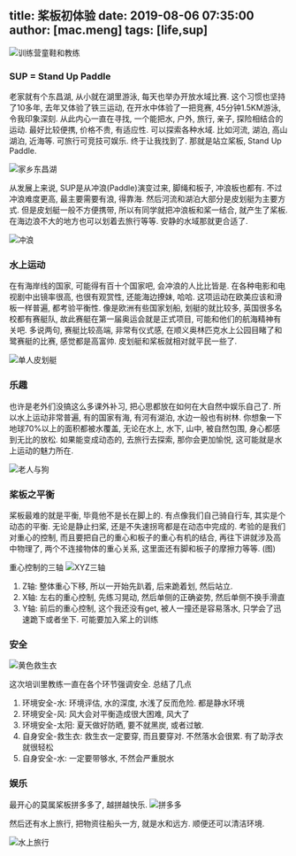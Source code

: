 title: 桨板初体验
date: 2019-08-06 07:35:00
author: [mac.meng]
tags: [life,sup]
---

![训练营童鞋和教练](/images/sup_2.jpg)


### SUP = Stand Up Paddle
老家就有个东昌湖, 从小就在湖里游泳, 每天也举办开放水域比赛. 这个习惯也坚持了10多年, 去年又体验了铁三运动, 在开水中体验了一把竞赛, 45分钟1.5KM游泳, 令我印象深刻. 从此内心一直在寻找, 一个能把水, 户外, 旅行, 亲子, 探险相结合的运动. 最好比较便携, 价格不贵, 有适应性. 可以探索各种水域. 比如河流, 湖泊, 高山湖泊, 近海等. 可旅行可竞技可娱乐. 终于让我找到了. 那就是站立桨板, Stand Up Paddle.

![家乡东昌湖](/images/sup_1.jpg)

从发展上来说, SUP是从冲浪(Paddle)演变过来, 脚绳和板子, 冲浪板也都有. 不过冲浪难度更高, 最主要需要有浪, 得靠海. 然后河流和湖泊大部分是皮划艇为主要方式. 但是皮划艇一般不方便携带, 所以有同学就把冲浪板和桨一结合, 就产生了桨板. 在海边浪不大的地方也可以划着去旅行等等. 安静的水域那就更合适了. 

![冲浪](/images/sup_3.jpg)

### 水上运动

在有海岸线的国家, 可能得有百十个国家吧, 会冲浪的人比比皆是. 在各种电影和电视剧中出镜率很高, 也很有观赏性, 还能海边撩妹, 哈哈. 这项运动在欧美应该和滑板一样普遍, 都考验平衡性.  像是欧洲有些国家划船, 划艇的就比较多, 英国很多名校都有赛艇队, 故此赛艇在第一届奥运会就是正式项目, 可能和他们的航海精神有关吧. 多说两句, 赛艇比较高端, 非常有仪式感, 在顺义奥林匹克水上公园目睹了和鹭赛艇的比赛, 感觉都是高富帅. 皮划艇和桨板就相对就平民一些了.

![单人皮划艇](/images/sup_5.jpg)

### 乐趣
也许是老外们没搞这么多课外补习, 把心思都放在如何在大自然中娱乐自己了. 所以水上运动非常普遍, 有的国家有海, 有河有湖泊, 水边一般也有树林. 你想象一下地球70%以上的面积都被水覆盖, 无论在水上, 水下, 山中, 被自然包围, 身心都感到无比的放松. 如果能变成动态的, 去旅行去探索, 那你会更加愉悦, 这可能就是水上运动的魅力所在.

![老人与狗](/images/sup_4.jpg)

### 桨板之平衡
桨板最难的就是平衡, 毕竟他不是长在脚上的. 有点像我们自己骑自行车, 其实是个动态的平衡. 无论是静止扫桨, 还是不失速拐弯都是在动态中完成的. 考验的是我们对重心的控制, 而且要把自己的重心和板子的重心有机的结合, 再往下讲就涉及高中物理了, 两个不连接物体的重心关系, 这里面还有脚和板子的摩擦力等等. (图)

重心控制的三轴
![XYZ三轴](/images/sup_7.png)

1. Z轴: 整体重心下移, 所以一开始先趴着, 后来跪着划, 然后站立.
2. X轴: 左右的重心控制, 先练习晃动, 然后单侧的正确姿势, 然后单侧不换手滑直
3. Y轴: 前后的重心控制, 这个我还没有get, 被人一撞还是容易落水, 只学会了迅速跪下或者坐下. 可能要加入桨上的训练

### 安全
![黄色救生衣](/images/sup_6.jpg)

这次培训里教练一直在各个环节强调安全. 总结了几点

1. 环境安全-水: 环境评估, 水的深度, 水浅了反而危险. 都是静水环境
2. 环境安全-风: 风大会对平衡造成很大困难, 风大了
3. 环境安全-太阳: 夏天做好防晒, 要不就黑炭, 或者过敏.
4. 自身安全-救生衣: 救生衣一定要穿, 而且要穿对. 不然落水会很累. 有了助浮衣就很轻松
5. 自身安全-水: 一定要带够水, 不然会严重脱水


### 娱乐
最开心的莫属桨板拼多多了, 越拼越快乐.
![拼多多](/images/sup_7.jpg)


然后还有水上旅行, 把物资往船头一方, 就是水和远方. 顺便还可以清洁环境.

![水上旅行](/images/sup_8.jpg)

